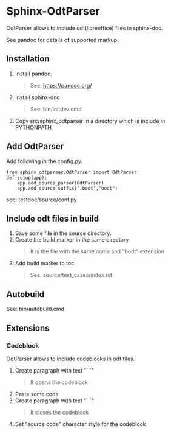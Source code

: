 # Sphinx-OdtParser
OdtParser allows to include odt(libreoffice) files in sphinx-doc.

See pandoc for details of supported markup. 
## Installation 
1. Install pandoc.
   >See: https://pandoc.org/
2. Install sphinx-doc
   >See: bin/initdev.cmd
3. Copy src/sphinx_odtparser in a directory which is include in PYTHONPATH

## Add OdtParser
Add following in the config.py:
```
from sphinx_odtparser.OdtParser import OdtParser
def setup(app):
    app.add_source_parser(OdtParser)
    app.add_source_suffix(".bodt","bodt")
```

see: testdoc/source/conf.py

## Include odt files in build 
1. Save some file in the source directory.
2. Create the build marker in the same directory
   >It is the file with the same name and "bodt" extension
4. Add build marker to toc
   >See: source/test_cases/index.rst
   
## Autobuild 
See: bin/autobuild.cmd

## Extensions 

### Codeblock
OdtParser allows to include codeblocks in odt files.
1. Create paragraph with text "```"
   > It opens the codeblock 
2. Paste some code 
3. Create paragraph with text "```"
   > It closes the codeblock 
4. Set "source code" character style for the codeblock 